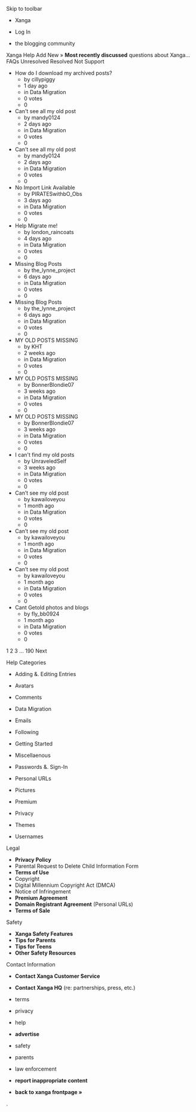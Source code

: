 Skip to toolbar

*   Xanga

*   Log In

*   the blogging community

Xanga Help Add New » **Most recently discussed** questions about Xanga… FAQs Unresolved Resolved Not Support

*   How do I download my archived posts?
    *   by cillypiggy
    *   1 day ago
    *   in Data Migration
    *   0 votes
    *   0
*   Can't see all my old post
    *   by mandy0124
    *   2 days ago
    *   in Data Migration
    *   0 votes
    *   0
*   Can't see all my old post
    *   by mandy0124
    *   2 days ago
    *   in Data Migration
    *   0 votes
    *   0
*   No Import Link Available
    *   by PIRATESwithbO\_Obs
    *   3 days ago
    *   in Data Migration
    *   0 votes
    *   0
*   Help Migrate me!
    *   by london\_raincoats
    *   4 days ago
    *   in Data Migration
    *   0 votes
    *   0
*   Missing Blog Posts
    *   by the\_lynne\_project
    *   6 days ago
    *   in Data Migration
    *   0 votes
    *   0
*   Missing Blog Posts
    *   by the\_lynne\_project
    *   6 days ago
    *   in Data Migration
    *   0 votes
    *   0
*   MY OLD POSTS MISSING
    *   by KHT
    *   2 weeks ago
    *   in Data Migration
    *   0 votes
    *   0
*   MY OLD POSTS MISSING
    *   by BonnerBlondie07
    *   3 weeks ago
    *   in Data Migration
    *   0 votes
    *   0
*   MY OLD POSTS MISSING
    *   by BonnerBlondie07
    *   3 weeks ago
    *   in Data Migration
    *   0 votes
    *   0
*   I can't find my old posts
    *   by UnraveledSelf
    *   3 weeks ago
    *   in Data Migration
    *   0 votes
    *   0
*   Can’t see my old post
    *   by kawailoveyou
    *   1 month ago
    *   in Data Migration
    *   0 votes
    *   0
*   Can’t see my old post
    *   by kawailoveyou
    *   1 month ago
    *   in Data Migration
    *   0 votes
    *   0
*   Can’t see my old post
    *   by kawailoveyou
    *   1 month ago
    *   in Data Migration
    *   0 votes
    *   0
*   Cant Getold photos and blogs
    *   by fly\_bb0924
    *   1 month ago
    *   in Data Migration
    *   0 votes
    *   0

1 2 3 ... 190 Next

Help Categories

*   Adding &. Editing Entries
*   Avatars
*   Comments
*   Data Migration
*   Emails
*   Following
*   Getting Started
*   Miscellaenous

*   Passwords &. Sign-In
*   Personal URLs
*   Pictures
*   Premium
*   Privacy
*   Themes
*   Usernames

Legal

*   **Privacy Policy**
*   Parental Request to Delete Child Information Form
*   **Terms of Use**
*   Copyright
*   Digital Millennium Copyright Act (DMCA)
*   Notice of Infringement
*   **Premium Agreement**
*   **Domain Registrant Agreement** (Personal URLs)
*   **Terms of Sale**

Safety

*   **Xanga Safety Features**
*   **Tips for Parents**
*   **Tips for Teens**
*   **Other Safety Resources**

Contact Information

*   **Contact Xanga Customer Service**
*   **Contact Xanga HQ** (re: partnerships, press, etc.)

*   terms
*   privacy
*   help
*   **advertise**

*   safety
*   parents
*   law enforcement
*   **report inappropriate content**

*   **back to xanga frontpage »**

<img src="http://pixel.quantserve.com/pixel/p-87h-iNOVooym2.gif" style="display: none" height="1" width="1" alt="Quantcast"/>.